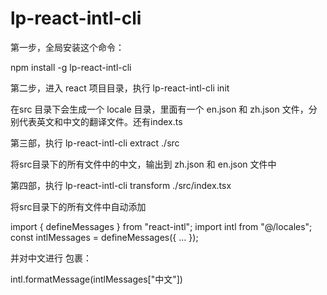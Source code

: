




# lp-react-intl-cli

第一步，全局安装这个命令：

npm install -g lp-react-intl-cli

第二步，进入 react 项目目录，执行 lp-react-intl-cli init

在src 目录下会生成一个 locale 目录，里面有一个 en.json 和 zh.json 文件，分别代表英文和中文的翻译文件。还有index.ts

第三部，执行 lp-react-intl-cli extract ./src

将src目录下的所有文件中的中文，输出到 zh.json 和 en.json 文件中

第四部，执行 lp-react-intl-cli transform ./src/index.tsx

将src目录下的所有文件中自动添加

import { defineMessages } from "react-intl";
import intl from "@/locales";
const intlMessages = defineMessages({
  ...
});

并对中文进行 包裹：

intl.formatMessage(intlMessages["中文"])



